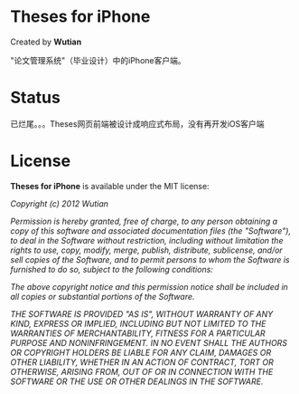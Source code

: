 # Theses for iPhone
Created by **Wutian**

"论文管理系统"（毕业设计）中的iPhone客户端。

# Status

已烂尾。。。Theses网页前端被设计成响应式布局，没有再开发iOS客户端

# License

**Theses for iPhone** is available under the MIT license:

*Copyright (c) 2012 Wutian*

*Permission is hereby granted, free of charge, to any person obtaining a copy*
*of this software and associated documentation files (the "Software"), to deal*
*in the Software without restriction, including without limitation the rights*
*to use, copy, modify, merge, publish, distribute, sublicense, and/or sell*
*copies of the Software, and to permit persons to whom the Software is*
*furnished to do so, subject to the following conditions:*

*The above copyright notice and this permission notice shall be included in*
*all copies or substantial portions of the Software.*

*THE SOFTWARE IS PROVIDED "AS IS", WITHOUT WARRANTY OF ANY KIND, EXPRESS OR*
*IMPLIED, INCLUDING BUT NOT LIMITED TO THE WARRANTIES OF MERCHANTABILITY,*
*FITNESS FOR A PARTICULAR PURPOSE AND NONINFRINGEMENT. IN NO EVENT SHALL THE*
*AUTHORS OR COPYRIGHT HOLDERS BE LIABLE FOR ANY CLAIM, DAMAGES OR OTHER*
*LIABILITY, WHETHER IN AN ACTION OF CONTRACT, TORT OR OTHERWISE, ARISING FROM,*
*OUT OF OR IN CONNECTION WITH THE SOFTWARE OR THE USE OR OTHER DEALINGS IN*
*THE SOFTWARE.*
